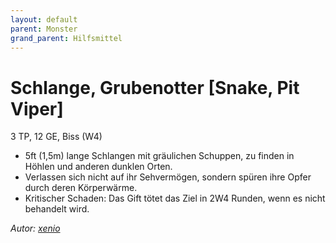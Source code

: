 ```yaml
---
layout: default
parent: Monster
grand_parent: Hilfsmittel
---
```


# Schlange, Grubenotter [Snake, Pit Viper]
3 TP, 12 GE, Biss (W4)
- 5ft (1,5m) lange Schlangen mit gräulichen Schuppen, zu finden in Höhlen und anderen dunklen Orten.
- Verlassen sich nicht auf ihr Sehvermögen, sondern spüren ihre Opfer durch deren Körperwärme.
- Kritischer Schaden: Das Gift tötet das Ziel in 2W4 Runden, wenn es nicht behandelt wird.

*Autor: [xenio](https://xenioinabottle.blogspot.com)*

